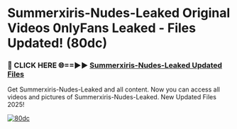 # Summerxiris-Nudes-Leaked Original Videos 0nlyFans Leaked - Files Updated! (80dc)

<h3>🔴 CLICK HERE 🌐==►► <a href="https://tinyurl.com/5h6xmrr3" rel="nofollow">Summerxiris-Nudes-Leaked Updated Files</a></h3>

Get Summerxiris-Nudes-Leaked and all content. Now you can access all videos and pictures of Summerxiris-Nudes-Leaked. New Updated Files 2025!

[![80dc](https://i.imgur.com/KVD873Z.gif)](https://tinyurl.com/5h6xmrr3)
